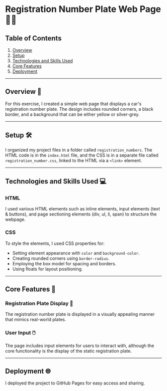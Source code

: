 # Registration Number Plate Web Page 🚗🔢

## Table of Contents

1. [Overview](#overview)
2. [Setup](#setup)
3. [Technologies and Skills Used](#technologies-and-skills-used)
4. [Core Features](#core-features)
5. [Deployment](#deployment)

---

## Overview 📝

For this exercise, I created a simple web page that displays a car's registration number plate. The design includes rounded corners, a black border, and a background that can be either yellow or silver-grey.

---

## Setup 🛠️

I organized my project files in a folder called `registration_numbers`. The HTML code is in the `index.html` file, and the CSS is in a separate file called `registration_number.css`, linked to the HTML via a `<link>` element.

---

## Technologies and Skills Used 💻

### HTML
I used various HTML elements such as inline elements, input elements (text & buttons), and page sectioning elements (div, ul, li, span) to structure the webpage.

### CSS
To style the elements, I used CSS properties for:
- Setting element appearance with `color` and `background-color`.
- Creating rounded corners using `border-radius`.
- Employing the box model for spacing and borders.
- Using floats for layout positioning.

---

## Core Features 🌟

### Registration Plate Display 🚗
The registration number plate is displayed in a visually appealing manner that mimics real-world plates.

### User Input 🖱️
The page includes input elements for users to interact with, although the core functionality is the display of the static registration plate.

---

## Deployment 🌐

I deployed the project to GitHub Pages for easy access and sharing.

